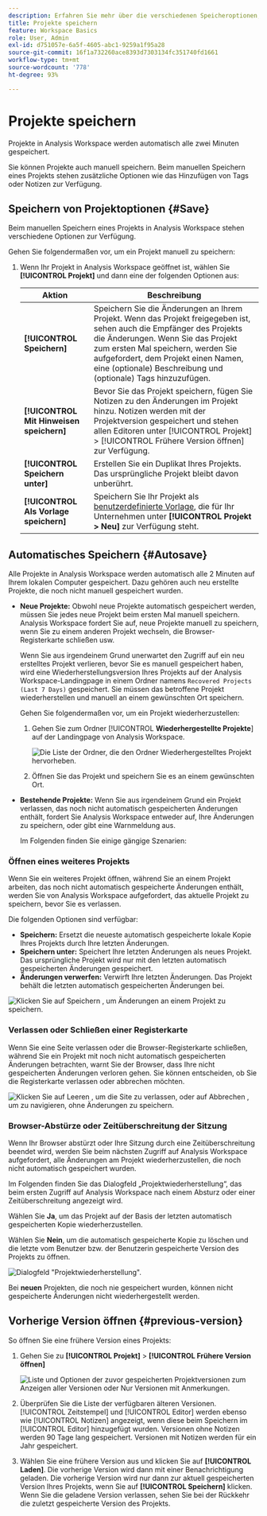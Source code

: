 ```yaml
---
description: Erfahren Sie mehr über die verschiedenen Speicheroptionen, einschließlich automatisches Speichern, Speichern unter, Speichern als Vorlage und Öffnen früherer Versionen.
title: Projekte speichern
feature: Workspace Basics
role: User, Admin
exl-id: d751057e-6a5f-4605-abc1-9259a1f95a28
source-git-commit: 16f1a732260ace8393d7303134fc351740fd1661
workflow-type: tm+mt
source-wordcount: '778'
ht-degree: 93%

---
```


# Projekte speichern

Projekte in Analysis Workspace werden automatisch alle zwei Minuten gespeichert.

Sie können Projekte auch manuell speichern. Beim manuellen Speichern eines Projekts stehen zusätzliche Optionen wie das Hinzufügen von Tags oder Notizen zur Verfügung.

## Speichern von Projektoptionen {#Save}

Beim manuellen Speichern eines Projekts in Analysis Workspace stehen verschiedene Optionen zur Verfügung.

Gehen Sie folgendermaßen vor, um ein Projekt manuell zu speichern:

1. Wenn Ihr Projekt in Analysis Workspace geöffnet ist, wählen Sie **[!UICONTROL Projekt]** und dann eine der folgenden Optionen aus:

   | Aktion | Beschreibung |
   |---|---| 
   | **[!UICONTROL Speichern]** | Speichern Sie die Änderungen an Ihrem Projekt. Wenn das Projekt freigegeben ist, sehen auch die Empfänger des Projekts die Änderungen. Wenn Sie das Projekt zum ersten Mal speichern, werden Sie aufgefordert, dem Projekt einen Namen, eine (optionale) Beschreibung und (optionale) Tags hinzuzufügen. |
   | **[!UICONTROL Mit Hinweisen speichern]** | Bevor Sie das Projekt speichern, fügen Sie Notizen zu den Änderungen im Projekt hinzu. Notizen werden mit der Projektversion gespeichert und stehen allen Editoren unter [!UICONTROL Projekt] > [!UICONTROL Frühere Version öffnen] zur Verfügung. |
   | **[!UICONTROL Speichern unter]** | Erstellen Sie ein Duplikat Ihres Projekts. Das ursprüngliche Projekt bleibt davon unberührt. |
   | **[!UICONTROL Als Vorlage speichern]** | Speichern Sie Ihr Projekt als [benutzerdefinierte Vorlage](https://experienceleague.adobe.com/docs/analytics/analyze/analysis-workspace/build-workspace-project/starter-projects.html?lang=de), die für Ihr Unternehmen unter **[!UICONTROL Projekt > Neu]** zur Verfügung steht. |

## Automatisches Speichern {#Autosave}

Alle Projekte in Analysis Workspace werden automatisch alle 2 Minuten auf Ihrem lokalen Computer gespeichert. Dazu gehören auch neu erstellte Projekte, die noch nicht manuell gespeichert wurden.

* **Neue Projekte:** Obwohl neue Projekte automatisch gespeichert werden, müssen Sie jedes neue Projekt beim ersten Mal manuell speichern. Analysis Workspace fordert Sie auf, neue Projekte manuell zu speichern, wenn Sie zu einem anderen Projekt wechseln, die Browser-Registerkarte schließen usw.

  Wenn Sie aus irgendeinem Grund unerwartet den Zugriff auf ein neu erstelltes Projekt verlieren, bevor Sie es manuell gespeichert haben, wird eine Wiederherstellungsversion Ihres Projekts auf der Analysis Workspace-Landingpage in einem Ordner namens `Recovered Projects (Last 7 Days)` gespeichert. Sie müssen das betroffene Projekt wiederherstellen und manuell an einem gewünschten Ort speichern.

  Gehen Sie folgendermaßen vor, um ein Projekt wiederherzustellen:

   1. Gehen Sie zum Ordner [!UICONTROL **Wiederhergestellte Projekte**] auf der Landingpage von Analysis Workspace.

      ![Die Liste der Ordner, die den Ordner Wiederhergestelltes Projekt hervorheben.](assets/recovered-folder.png)

   1. Öffnen Sie das Projekt und speichern Sie es an einem gewünschten Ort.


* **Bestehende Projekte:** Wenn Sie aus irgendeinem Grund ein Projekt verlassen, das noch nicht automatisch gespeicherten Änderungen enthält, fordert Sie Analysis Workspace entweder auf, Ihre Änderungen zu speichern, oder gibt eine Warnmeldung aus.

  Im Folgenden finden Sie einige gängige Szenarien:

### Öffnen eines weiteres Projekts

Wenn Sie ein weiteres Projekt öffnen, während Sie an einem Projekt arbeiten, das noch nicht automatisch gespeicherte Änderungen enthält, werden Sie von Analysis Workspace aufgefordert, das aktuelle Projekt zu speichern, bevor Sie es verlassen.

Die folgenden Optionen sind verfügbar:

* **Speichern:** Ersetzt die neueste automatisch gespeicherte lokale Kopie Ihres Projekts durch Ihre letzten Änderungen.
* **Speichern unter:** Speichert Ihre letzten Änderungen als neues Projekt. Das ursprüngliche Projekt wird nur mit den letzten automatisch gespeicherten Änderungen gespeichert.
* **Änderungen verwerfen:** Verwirft Ihre letzten Änderungen. Das Projekt behält die letzten automatisch gespeicherten Änderungen bei.

![Klicken Sie auf Speichern , um Änderungen an einem Projekt zu speichern.](assets/existing-save.png)

### Verlassen oder Schließen einer Registerkarte

Wenn Sie eine Seite verlassen oder die Browser-Registerkarte schließen, während Sie ein Projekt mit noch nicht automatisch gespeicherten Änderungen betrachten, warnt Sie der Browser, dass Ihre nicht gespeicherten Änderungen verloren gehen. Sie können entscheiden, ob Sie die Registerkarte verlassen oder abbrechen möchten.

![Klicken Sie auf Leeren , um die Site zu verlassen, oder auf Abbrechen , um zu navigieren, ohne Änderungen zu speichern. ](assets/browser-image.png)

### Browser-Abstürze oder Zeitüberschreitung der Sitzung

Wenn Ihr Browser abstürzt oder Ihre Sitzung durch eine Zeitüberschreitung beendet wird, werden Sie beim nächsten Zugriff auf Analysis Workspace aufgefordert, alle Änderungen am Projekt wiederherzustellen, die noch nicht automatisch gespeichert wurden.

Im Folgenden finden Sie das Dialogfeld „Projektwiederherstellung“, das beim ersten Zugriff auf Analysis Workspace nach einem Absturz oder einer Zeitüberschreitung angezeigt wird.

Wählen Sie **Ja**, um das Projekt auf der Basis der letzten automatisch gespeicherten Kopie wiederherzustellen.

Wählen Sie **Nein**, um die automatisch gespeicherte Kopie zu löschen und die letzte vom Benutzer bzw. der Benutzerin gespeicherte Version des Projekts zu öffnen.

![Dialogfeld &quot;Projektwiederherstellung&quot;.](assets/project-recovery.png)

Bei **neuen** Projekten, die noch nie gespeichert wurden, können nicht gespeicherte Änderungen nicht wiederhergestellt werden.

## Vorherige Version öffnen {#previous-version}

So öffnen Sie eine frühere Version eines Projekts:

1. Gehen Sie zu **[!UICONTROL Projekt]** > **[!UICONTROL Frühere Version öffnen]**

   ![Liste und Optionen der zuvor gespeicherten Projektversionen zum Anzeigen aller Versionen oder Nur Versionen mit Anmerkungen.](assets/previous-versions.png)

1. Überprüfen Sie die Liste der verfügbaren älteren Versionen.
   [!UICONTROL Zeitstempel] und [!UICONTROL Editor] werden ebenso wie [!UICONTROL Notizen] angezeigt, wenn diese beim Speichern im [!UICONTROL Editor] hinzugefügt wurden. Versionen ohne Notizen werden 90 Tage lang gespeichert. Versionen mit Notizen werden für ein Jahr gespeichert.
1. Wählen Sie eine frühere Version aus und klicken Sie auf **[!UICONTROL Laden]**.
Die vorherige Version wird dann mit einer Benachrichtigung geladen. Die vorherige Version wird nur dann zur aktuell gespeicherten Version Ihres Projekts, wenn Sie auf **[!UICONTROL Speichern]** klicken. Wenn Sie die geladene Version verlassen, sehen Sie bei der Rückkehr die zuletzt gespeicherte Version des Projekts.
